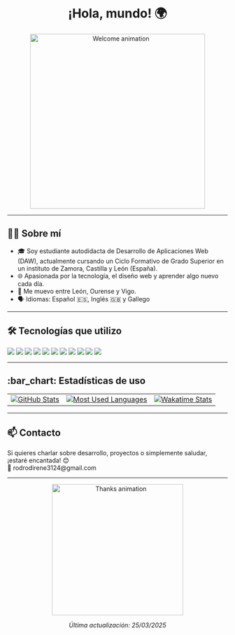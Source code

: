 <h1 align="center">¡Hola, mundo! 🌍</h1>

<p align="center">
  <img src="https://user-images.githubusercontent.com/73097560/115834477-dbab4500-a447-11eb-908a-139a6edaec5c.gif" alt="Welcome animation" width="400">
</p>

---

<h2 align="left">🙋‍♀️ Sobre mí</h2>

- 🎓 Soy estudiante autodidacta de Desarrollo de Aplicaciones Web (DAW), actualmente cursando un Ciclo Formativo de Grado Superior en un instituto de Zamora, Castilla y León (España).
- 🌐 Apasionada por la tecnología, el diseño web y aprender algo nuevo cada día.
- 📍 Me muevo entre León, Ourense y Vigo.
- 🗣️ Idiomas: Español 🇪🇸, Inglés 🇬🇧 y Gallego 

---

<h2 align="left">🛠️ Tecnologías que utilizo</h2>

<p>
  <img src="https://img.shields.io/badge/HTML5-E34F26?style=flat-square&logo=html5&logoColor=white"/>
  <img src="https://img.shields.io/badge/CSS3-1572B6?style=flat-square&logo=css3&logoColor=white"/>
  <img src="https://img.shields.io/badge/JavaScript-F7DF1E?style=flat-square&logo=javascript&logoColor=black"/>
  <img src="https://img.shields.io/badge/Java-007396?style=flat-square&logo=java&logoColor=white"/>
  <img src="https://img.shields.io/badge/Python-3776AB?style=flat-square&logo=python&logoColor=white"/>
  <img src="https://img.shields.io/badge/MySQL-4479A1?style=flat-square&logo=mysql&logoColor=white"/>
  <img src="https://img.shields.io/badge/MongoDB-47A248?style=flat-square&logo=mongodb&logoColor=white"/>
  <img src="https://img.shields.io/badge/Linux-FCC624?style=flat-square&logo=linux&logoColor=black"/>
  <img src="https://img.shields.io/badge/Windows-0078D6?style=flat-square&logo=windows&logoColor=white"/>
  <img src="https://img.shields.io/badge/NetBeans-1B6AC6?style=flat-square&logo=apache-netbeans-ide&logoColor=white"/>
  <img src="https://img.shields.io/badge/VS%20Code-007ACC?style=flat-square&logo=visual-studio-code&logoColor=white"/>
</p>

---

<h2 align="left">:bar_chart: Estadísticas de uso</h2>

<table align="center">
  <tr>
    <td align="center">
      <a href="https://github.com/anuraghazra/github-readme-stats">
        <img src="https://github-readme-stats.vercel.app/api?username=irenerodrod&hide=stars,issues&count_private=true&show_icons=true&theme=gotham" alt="GitHub Stats">
      </a>
    </td>
    <td align="center">
      <a href="https://github.com/anuraghazra/github-readme-stats">
        <img src="https://github-readme-stats.vercel.app/api/top-langs/?username=irenerodrod&layout=compact&theme=gotham" alt="Most Used Languages">
      </a>
    </td>
    <td align="center">
      <a href="https://github.com/anuraghazra/github-readme-stats">
        <img src="https://github-readme-stats.vercel.app/api/wakatime?username=irenerodrod" alt="Wakatime Stats">
      </a>
    </td>
  </tr>
</table>

---

<h2 align="left">📫 Contacto</h2>

<p>
  Si quieres charlar sobre desarrollo, proyectos o simplemente saludar, ¡estaré encantada! 😊  
  <br>📧 rodrodirene3124@gmail.com
</p>

---

<p align="center">
  <img src="https://user-images.githubusercontent.com/73097560/115834477-dbab4500-a447-11eb-908a-139a6edaec5c.gif" alt="Thanks animation" width="300">
</p>

<p align="center"><i>Última actualización: 25/03/2025</i></p>